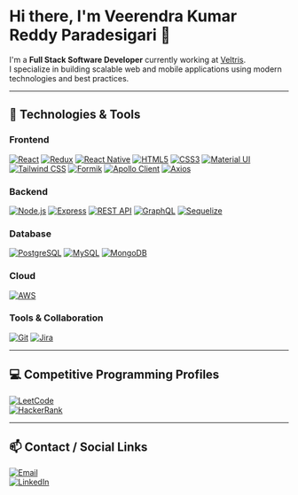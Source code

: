 # Hi there, I'm Veerendra Kumar Reddy Paradesigari 👋

I'm a **Full Stack Software Developer** currently working at [Veltris](https://www.veltris.com/).  
I specialize in building scalable web and mobile applications using modern technologies and best practices.

---

## 🔧 Technologies & Tools

### Frontend
[![React](https://img.shields.io/badge/React-61DAFB?style=for-the-badge&logo=react&logoColor=black)](https://reactjs.org/) 
[![Redux](https://img.shields.io/badge/Redux-764ABC?style=for-the-badge&logo=redux&logoColor=white)](https://redux.js.org/) 
[![React Native](https://img.shields.io/badge/React_Native-20232A?style=for-the-badge&logo=react&logoColor=61DAFB)](https://reactnative.dev/) 
[![HTML5](https://img.shields.io/badge/HTML5-E34F26?style=for-the-badge&logo=html5&logoColor=white)](https://developer.mozilla.org/en-US/docs/Web/HTML) 
[![CSS3](https://img.shields.io/badge/CSS3-1572B6?style=for-the-badge&logo=css3&logoColor=white)](https://developer.mozilla.org/en-US/docs/Web/CSS) 
[![Material UI](https://img.shields.io/badge/Material--UI-007FFF?style=for-the-badge&logo=mui&logoColor=white)](https://mui.com/) 
[![Tailwind CSS](https://img.shields.io/badge/Tailwind_CSS-06B6D4?style=for-the-badge&logo=tailwind-css&logoColor=white)](https://tailwindcss.com/) 
[![Formik](https://img.shields.io/badge/Formik-22C55E?style=for-the-badge&logoColor=white)](https://formik.org/) 
[![Apollo Client](https://img.shields.io/badge/Apollo_Client-311C87?style=for-the-badge&logo=apollographql&logoColor=white)](https://www.apollographql.com/docs/react/) 
[![Axios](https://img.shields.io/badge/Axios-5A29E4?style=for-the-badge&logo=axios&logoColor=white)](https://axios-http.com/)

### Backend
[![Node.js](https://img.shields.io/badge/Node.js-339933?style=for-the-badge&logo=nodedotjs&logoColor=white)](https://nodejs.org/) 
[![Express](https://img.shields.io/badge/Express-000000?style=for-the-badge&logo=express&logoColor=white)](https://expressjs.com/) 
[![REST API](https://img.shields.io/badge/REST-FF6C37?style=for-the-badge&logo=rest-api&logoColor=white)](https://restfulapi.net/) 
[![GraphQL](https://img.shields.io/badge/GraphQL-E10098?style=for-the-badge&logo=graphql&logoColor=white)](https://graphql.org/) 
[![Sequelize](https://img.shields.io/badge/Sequelize-52B0E7?style=for-the-badge&logo=sequelize&logoColor=white)](https://sequelize.org/)

### Database
[![PostgreSQL](https://img.shields.io/badge/PostgreSQL-336791?style=for-the-badge&logo=postgresql&logoColor=white)](https://www.postgresql.org/) 
[![MySQL](https://img.shields.io/badge/MySQL-4479A1?style=for-the-badge&logo=mysql&logoColor=white)](https://www.mysql.com/) 
[![MongoDB](https://img.shields.io/badge/MongoDB-47A248?style=for-the-badge&logo=mongodb&logoColor=white)](https://www.mongodb.com/)

### Cloud
[![AWS](https://img.shields.io/badge/AWS-232F3E?style=for-the-badge&logo=amazon-aws&logoColor=white)](https://aws.amazon.com/)

### Tools & Collaboration
[![Git](https://img.shields.io/badge/Git-F05032?style=for-the-badge&logo=git&logoColor=white)](https://git-scm.com/) 
[![Jira](https://img.shields.io/badge/Jira-0052CC?style=for-the-badge&logo=jira&logoColor=white)](https://www.atlassian.com/software/jira)

---

## 💻 Competitive Programming Profiles

[![LeetCode](https://img.shields.io/badge/LeetCode-000000?style=for-the-badge&logo=leetcode&logoColor=orange)](https://leetcode.com/u/veerendra_1234/)  
[![HackerRank](https://img.shields.io/badge/HackerRank-2EC866?style=for-the-badge&logo=hackerrank&logoColor=white)](https://www.hackerrank.com/profile/Veeru363)  

---

## 📫 Contact / Social Links

[![Email](https://img.shields.io/badge/Email-D14836?style=for-the-badge&logo=gmail&logoColor=white)](mailto:veeruparadesi363@gmail.com)  
[![LinkedIn](https://img.shields.io/badge/LinkedIn-0A66C2?style=for-the-badge&logo=linkedin&logoColor=white)](https://www.linkedin.com/in/veerendra-kumar-reddy-paradesigari/)
